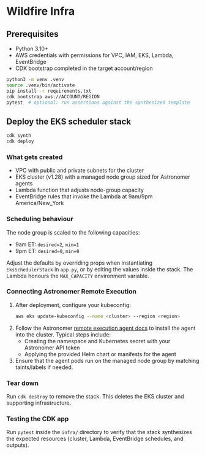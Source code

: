 # Wildfire Infra

## Prerequisites
- Python 3.10+
- AWS credentials with permissions for VPC, IAM, EKS, Lambda, EventBridge
- CDK bootstrap completed in the target account/region

```bash
python3 -m venv .venv
source .venv/bin/activate
pip install -r requirements.txt
cdk bootstrap aws://ACCOUNT/REGION
pytest  # optional: run assertions against the synthesized template
```

## Deploy the EKS scheduler stack
```bash
cdk synth
cdk deploy
```

### What gets created
- VPC with public and private subnets for the cluster
- EKS cluster (v1.28) with a managed node group sized for Astronomer agents
- Lambda function that adjusts node-group capacity
- EventBridge rules that invoke the Lambda at 9am/9pm America/New_York

### Scheduling behaviour
The node group is scaled to the following capacities:
- 9am ET: `desired=2`, `min=1`
- 9pm ET: `desired=0`, `min=0`

Adjust the defaults by overriding props when instantiating `EksSchedulerStack` in `app.py`, or by editing the values inside the stack. The Lambda honours the `MAX_CAPACITY` environment variable.

### Connecting Astronomer Remote Execution
1. After deployment, configure your kubeconfig:
   ```bash
   aws eks update-kubeconfig --name <cluster> --region <region>
   ```
2. Follow the Astronomer [remote execution agent docs](https://www.astronomer.io/docs/astro/remote-execution-agents) to install the agent into the cluster. Typical steps include:
   - Creating the namespace and Kubernetes secret with your Astronomer API token
   - Applying the provided Helm chart or manifests for the agent
3. Ensure that the agent pods run on the managed node group by matching taints/labels if needed.

### Tear down
Run `cdk destroy` to remove the stack. This deletes the EKS cluster and supporting infrastructure.

### Testing the CDK app
Run `pytest` inside the `infra/` directory to verify that the stack synthesizes the expected resources (cluster, Lambda, EventBridge schedules, and outputs).
